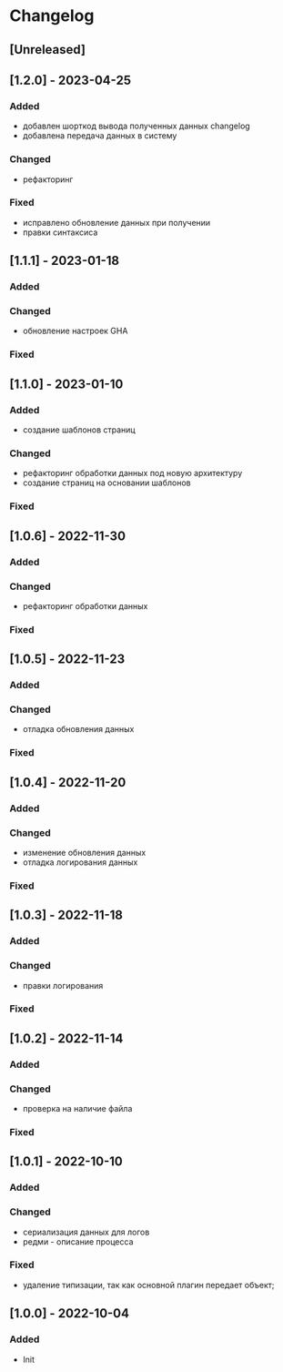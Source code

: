 # Changelog

## [Unreleased]

## [1.2.0] - 2023-04-25

### Added
- добавлен шорткод вывода полученных данных changelog
- добавлена передача данных в систему

### Changed
- рефакторинг

### Fixed
- исправлено обновление данных при получении
- правки синтаксиса

## [1.1.1] - 2023-01-18

### Added

### Changed
- обновление настроек GHA

### Fixed

## [1.1.0] - 2023-01-10

### Added
- создание шаблонов страниц

### Changed
- рефакторинг обработки данных под новую архитектуру
- создание страниц на основании шаблонов

### Fixed

## [1.0.6] - 2022-11-30

### Added

### Changed
- рефакторинг обработки данных

### Fixed

## [1.0.5] - 2022-11-23

### Added

### Changed
- отладка обновления данных

### Fixed

## [1.0.4] - 2022-11-20

### Added

### Changed

- изменение обновления данных
- отладка логирования данных

### Fixed

## [1.0.3] - 2022-11-18

### Added

### Changed

-  правки логирования

### Fixed

## [1.0.2] - 2022-11-14

### Added

### Changed

-  проверка на наличие файла

### Fixed


## [1.0.1] - 2022-10-10

### Added

### Changed

-  сериализация данных для логов
-  редми - описание процесса

### Fixed

- удаление типизации, так как основной плагин передает объект;

## [1.0.0] - 2022-10-04

### Added

- Init

